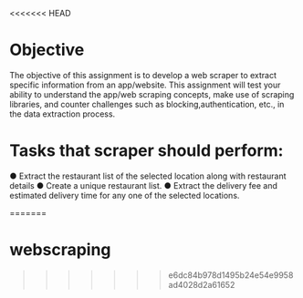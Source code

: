<<<<<<< HEAD
# Objective 
The objective of this assignment is to develop a web scraper to extract specific information from an app/website. This assignment will test your ability to understand the app/web scraping concepts, make use of scraping libraries, and counter challenges such as blocking,authentication, etc., in the data extraction process.
# Tasks that scraper should perform:
● Extract the restaurant list of the selected location along with restaurant details
● Create a unique restaurant list.
● Extract the delivery fee and estimated delivery time for any one of the selected locations.

=======
# webscraping
>>>>>>> e6dc84b978d1495b24e54e9958ad4028d2a61652
